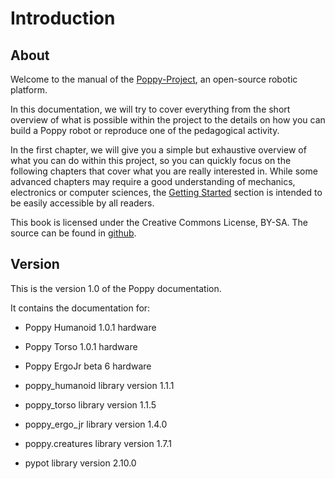 # Introduction

## About

Welcome to the manual of the [Poppy-Project](https://www.poppy-project.org/), an open-source robotic platform.

In this documentation, we will try to cover everything from the short overview of what is possible within the project to the details on how you can build a Poppy robot or reproduce one of the pedagogical activity.

In the first chapter, we will give you a simple but exhaustive overview of what you can do within this project, so you can quickly focus on the following chapters that cover what you are really interested in. While some advanced chapters may require a good understanding of mechanics, electronics or computer sciences, the [Getting Started](getting-started/README.md) section is intended to be easily accessible by all readers.

This book is licensed under the Creative Commons License, BY-SA. The source can be found in [github](https://github.com/poppy-project/poppy-docs).

## Version

This is the version 1.0 of the Poppy documentation.

It contains the documentation for:

-   Poppy Humanoid 1.0.1 hardware
-   Poppy Torso 1.0.1 hardware
-   Poppy ErgoJr beta 6 hardware

-   poppy_humanoid library version 1.1.1
-   poppy_torso library version 1.1.5
-   poppy_ergo_jr library version 1.4.0
-   poppy.creatures library version 1.7.1
-   pypot library version 2.10.0
